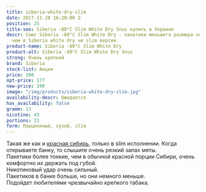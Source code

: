 ```yaml
---
title: siberia-white-dry-slim
date: 2017-11-20 16:20:00 Z
position: 25
title-seo: Siberia -80°C Slim White Dry Snus купить в Украине
descr: Снюс Siberia -80°C Slim White Dry - пакетики меньшего размера чем и более удобны,
  чем в Siberia white dry не slim версии.
product-name: Siberia -80°C Slim White Dry
product-alt: Siberia -80°C Slim White Dry Snus
strong: Очень крепкий
brand: Siberia
stock-list: Акция
price: 200
opt-price: 177
new-price: 190
image: "/img/products/siberia-white-dry-slim.jpg"
availability-descr: Ожидается
has_availability: false
gramm: 13
nicotine: 43
portions: 21
form: Порционный, сухой, slim
---
```


Такая же как и [красная сибирь](/siberia-white), только в slim исполнении. 
Когда открываете банку, то слышите очень резкий запах мяты.<br>
Пакетики  более тонкие, чем в обычной красной порции Сибири, очень комфортно их держать под губой.<br>
Никотиновый удар очень сильный.<br>
Пакетиков в банке больше, но они немного меньше.<br>
Подойдет любителями чрезвычайно крепкого табака.

